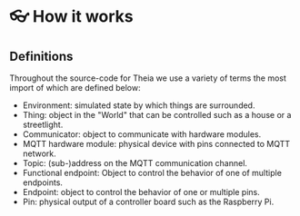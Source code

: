# 👓 How it works

## Definitions

Throughout the source-code for Theia we use a variety of terms the most
import of which are defined below:

-   Environment: simulated state by which things are surrounded.
-   Thing: object in the "World" that can be controlled such as a house or a streetlight.
-   Communicator: object to communicate with hardware modules.
-   MQTT hardware module: physical device with pins connected to MQTT network.
-   Topic: (sub-)address on the MQTT communication channel.
-   Functional endpoint: Object to control the behavior of one of multiple endpoints.
-   Endpoint: object to control the behavior of one or multiple pins.
-   Pin: physical output of a controller board such as the Raspberry Pi.
